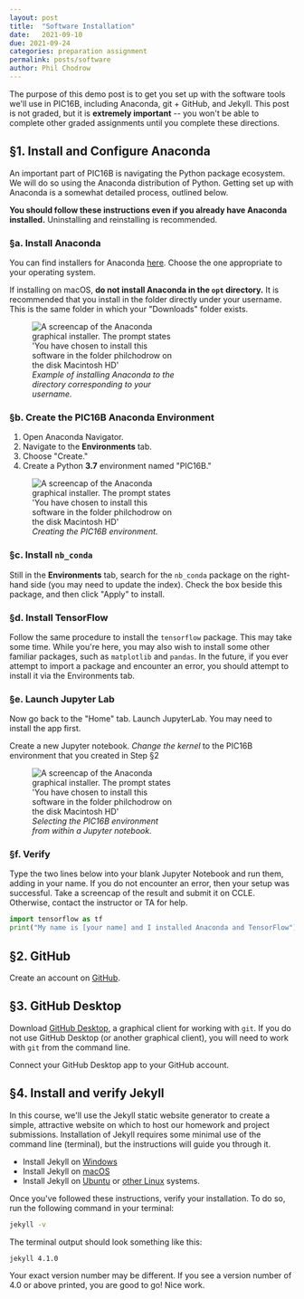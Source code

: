 ```yaml
---
layout: post
title:  "Software Installation"
date:   2021-09-10
due: 2021-09-24
categories: preparation assignment
permalink: posts/software
author: Phil Chodrow
---
```


The purpose of this demo post is to get you set up with the software tools we'll use in PIC16B, including Anaconda, git + GitHub, and Jekyll. This post is not graded, but it is **extremely important** -- you won't be able to complete other graded assignments until you complete these directions. 

## §1. Install and Configure Anaconda

An important part of PIC16B is navigating the Python package ecosystem. We will do so using the Anaconda distribution of Python. Getting set up with Anaconda is a somewhat detailed process, outlined below. 

**You should follow these instructions even if you already have Anaconda installed.** Uninstalling and reinstalling is recommended. 

### §a. Install Anaconda

You can find installers for Anaconda [here](https://docs.anaconda.com/anaconda/install/). Choose the one appropriate to your operating system. 

If installing on macOS, **do not install Anaconda in the `opt` directory.** It is recommended that you install in the folder directly under your username. This is the same folder in which your "Downloads" folder exists. 

<figure class="image" style="width:50%">
    <img src="http://philchodrow.github.io/PIC16B/_images/installation-directory.png" alt="A screencap of the Anaconda graphical installer. The prompt states 'You have chosen to install this software in the folder philchodrow on the disk Macintosh HD'">
    <figcaption><i>Example of installing Anaconda to the directory corresponding to your username.</i></figcaption>
</figure>


### §b. Create the PIC16B Anaconda Environment

1. Open Anaconda Navigator. 
2. Navigate to the **Environments** tab. 
3. Choose "Create."
4. Create a Python **3.7** environment named "PIC16B." 

<figure class="image" style="width:50%">
    <img src="http://philchodrow.github.io/PIC16B/_images/create-environment.png" alt="A screencap of the Anaconda graphical installer. The prompt states 'You have chosen to install this software in the folder philchodrow on the disk Macintosh HD'">
    <figcaption><i>Creating the PIC16B environment.</i></figcaption>
</figure>

### §c. Install `nb_conda`

Still in the **Environments** tab, search for the `nb_conda` package on the right-hand side (you may need to update the index). 
Check the box beside this package, and then click "Apply" to install. 

### §d. Install TensorFlow 

Follow the same procedure to install the `tensorflow` package. This may take some time. While you're here, you may also wish to install some other familiar packages, such as `matplotlib` and `pandas`. In the future, if you ever attempt to import a package and encounter an error, you should attempt to install it via the Environments tab. 

### §e. Launch Jupyter Lab

Now go back to the "Home" tab. Launch JupyterLab. You may need to install the app first. 

Create a new Jupyter notebook. *Change the kernel* to the PIC16B environment that you created in Step §2

<figure class="image" style="width:50%">
    <img src="http://philchodrow.github.io/PIC16B/_images/change-kernel.png" alt="A screencap of the Anaconda graphical installer. The prompt states 'You have chosen to install this software in the folder philchodrow on the disk Macintosh HD'">
    <figcaption><i>Selecting the PIC16B environment from within a Jupyter notebook.</i></figcaption>
</figure>

### §f. Verify

Type the two lines below into your blank Jupyter Notebook and run them, adding in your name. If you do not encounter an error, then your setup was successful. Take a screencap of the result and submit it on CCLE. Otherwise, contact the instructor or TA for help. 

```python
import tensorflow as tf
print("My name is [your name] and I installed Anaconda and TensorFlow")
```

## §2. GitHub

Create an account on [GitHub](https://github.com/). 

## §3. GitHub Desktop

Download [GitHub Desktop](https://desktop.github.com/), a graphical client for working with `git`. If you do not use GitHub Desktop (or another graphical client), you will need to work with `git` from the command line. 

Connect your GitHub Desktop app to your GitHub account. 

## §4. Install and verify Jekyll

In this course, we'll use the Jekyll static website generator to create a simple, attractive website on which to host our homework and project submissions. Installation of Jekyll requires some minimal use of the command line (terminal), but the instructions will guide you through it. 

- Install Jekyll on [Windows](https://jekyllrb.com/docs/installation/windows/)
- Install Jekyll on [macOS](https://jekyllrb.com/docs/installation/macos/)
- Install Jekyll on [Ubuntu](https://jekyllrb.com/docs/installation/ubuntu/) or [other Linux](https://jekyllrb.com/docs/installation/other-linux/) systems. 

Once you've followed these instructions, verify your installation. To do so, run the following command in your terminal: 

```bash 
jekyll -v
```

The terminal output should look something like this: 

```bash
jekyll 4.1.0
```

Your exact version number may be different. If you see a version number of 4.0 or above printed, you are good to go! Nice work. 


